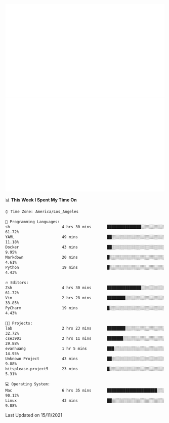 <a href="https://github.com/jstrieb/github-stats">
 
![](https://github.com/evanhuang117/github-stats/blob/master/generated/overview.svg)
![](https://github.com/evanhuang117/github-stats/blob/master/generated/languages.svg)

</a>

<!--START_SECTION:waka-->
📊 **This Week I Spent My Time On** 

```text
⌚︎ Time Zone: America/Los_Angeles

💬 Programming Languages: 
sh                       4 hrs 30 mins       ███████████████░░░░░░░░░░   61.72% 
YAML                     49 mins             ██░░░░░░░░░░░░░░░░░░░░░░░   11.18% 
Docker                   43 mins             ██░░░░░░░░░░░░░░░░░░░░░░░   9.95% 
Markdown                 20 mins             █░░░░░░░░░░░░░░░░░░░░░░░░   4.61% 
Python                   19 mins             █░░░░░░░░░░░░░░░░░░░░░░░░   4.43%

🔥 Editors: 
Zsh                      4 hrs 30 mins       ███████████████░░░░░░░░░░   61.72% 
Vim                      2 hrs 28 mins       ████████░░░░░░░░░░░░░░░░░   33.85% 
PyCharm                  19 mins             █░░░░░░░░░░░░░░░░░░░░░░░░   4.43%

🐱‍💻 Projects: 
lab                      2 hrs 23 mins       ████████░░░░░░░░░░░░░░░░░   32.72% 
cse3901                  2 hrs 11 mins       ███████░░░░░░░░░░░░░░░░░░   29.88% 
evanhuang                1 hr 5 mins         ███░░░░░░░░░░░░░░░░░░░░░░   14.95% 
Unknown Project          43 mins             ██░░░░░░░░░░░░░░░░░░░░░░░   9.88% 
bitsplease-project5      23 mins             █░░░░░░░░░░░░░░░░░░░░░░░░   5.31%

💻 Operating System: 
Mac                      6 hrs 35 mins       ██████████████████████░░░   90.12% 
Linux                    43 mins             ██░░░░░░░░░░░░░░░░░░░░░░░   9.88%

```


 Last Updated on 15/11/2021
<!--END_SECTION:waka-->
